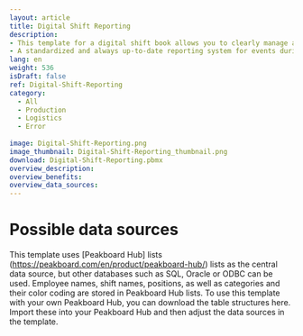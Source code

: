 ```yaml
---
layout: article
title: Digital Shift Reporting
description: 
- This template for a digital shift book allows you to clearly manage all relevant information about your shifts. Each entry in the shift book contains the name of the person who created the report, the position and shift concerned, the time and the category of the entry. 
- A standardized and always up-to-date reporting system for events during the shift is essential for successful shift handovers. With this digital shift book, you can keep an eye on irregularities and problems in order to increase efficiency and safety in operations. You also have the option of adding comments to the messages to further simplify communication. This template is versatile and customizable and is suitable for both logistics and production companies. Download the template now and optimize your shift planning!
lang: en
weight: 536
isDraft: false
ref: Digital-Shift-Reporting
category:
  - All
  - Production
  - Logistics
  - Error
 
image: Digital-Shift-Reporting.png
image_thumbnail: Digital-Shift-Reporting_thumbnail.png
download: Digital-Shift-Reporting.pbmx
overview_description:
overview_benefits:
overview_data_sources:
---
```


# Possible data sources

This template uses [Peakboard Hub] lists (https://peakboard.com/en/product/peakboard-hub/) lists as the central data source, but other databases such as SQL, Oracle or ODBC can be used. Employee names, shift names, positions, as well as categories and their color coding are stored in Peakboard Hub lists. To use this template with your own Peakboard Hub, you can download the table structures here. Import these into your Peakboard Hub and then adjust the data sources in the template.


